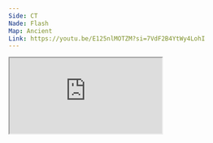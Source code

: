 ```yaml
---
Side: CT
Nade: Flash
Map: Ancient
Link: https://youtu.be/E125nlMOTZM?si=7VdF2B4YtWy4LohI
---
```


<iframe allowFullScreen=True class="grenLineUp" src="https://www.youtube.com/embed/E125nlMOTZM"></iframe>

